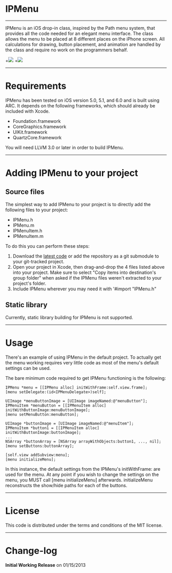 IPMenu
=============
-------------

IPMenu is an iOS drop-in class, inspired by the Path menu system, that provides all the code needed for an elegant menu interface. The class allows the menu to be placed at 8 different places on the iPhone screen. All calculations for drawing, button placement, and animation are handled by the class and require no work on the programmers behalf.

+[![](http://i.imgur.com/9CslH.gif)](http://i.imgur.com/9CslH.gif)
+[![](http://i.imgur.com/hSyo9.gif)](http://i.imgur.com/hSyo9.gif)

------------
Requirements
============

IPMenu has been tested on iOS version 5.0, 5.1, and 6.0 and is built using ARC. It depends on the following frameworks, which should already be included with Xcode.

- Foundation.framework
- CoreGraphics.framework
- UIKit.framework
- QuartzCore.framework

You will need LLVM 3.0 or later in order to build IPMenu. 

------------------------------------
Adding IPMenu to your project
====================================

Source files
------------

The simplest way to add IPMenu to your project is to directly add the following files to your project:
- IPMenu.h
- IPMenu.m
- IPMenuItem.h
- IPMenuItem.m

To do this you can perform these steps:

1. Download the [latest code](https://github.com/ButkiewiczP/IPMenu) or add the repository as a git submodule to your git-tracked project.
2. Open your project in Xcode, then drag-and-drop the 4 files listed above into your project. Make sure to select "Copy items into destination's group folder" when asked if the IPMenu files weren't extracted to your project's folder.
3. Include IPMenu wherever you may need it with '#import "IPMenu.h" 


Static library
--------------

Currently, static library building for IPMenu is not supported.

-----
Usage
=====

There's an example of using IPMenu in the default project. To actually get the menu
working requires very little code as most of the menu's default settings can be used. 

The bare minimum code required to get IPMenu functioning is the following:

    IPMenu *menu = [[IPMenu alloc] initWithFrame:self.view.frame];
    [menu setDelegate:(id<IPMenuDelegate>)self];
    
    UIImage *menuButtonImage = [UIImage imageNamed:@"menuButton"];
    IPMenuItem *menuButton = [[IPMenuItem alloc] initWithButtonImage:menuButtonImage];
    [menu setMenuButton:menuButton];
    
    UIImage *buttonImage = [UIImage imageNamed:@"menuItem"];
    IPMenuItem *button1 = [[IPMenuItem alloc] initWithButtonImage:buttonImage];
    ...
    NSArray *buttonArray = [NSArray arrayWithObjects:button1, ..., nil];
    [menu setButtons:buttonArray];

    [self.view addSubview:menu];
    [menu initializeMenu];

In this instance, the default settings from the IPMenu's initWithFrame: are used for the
menu. At any point if you wish to change the settings on the menu, you MUST call 
[menu initializeMenu] afterwards. initializeMenu reconstructs the show/hide paths for each 
of the buttons.  

-------
License
=======

This code is distributed under the terms and conditions of the MIT license. 

----------
Change-log
==========

**Initial Working Release** on 01/15/2013